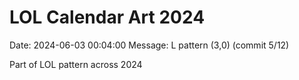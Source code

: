 # LOL Calendar Art 2024

Date: 2024-06-03 00:04:00
Message: L pattern (3,0) (commit 5/12)

Part of LOL pattern across 2024
